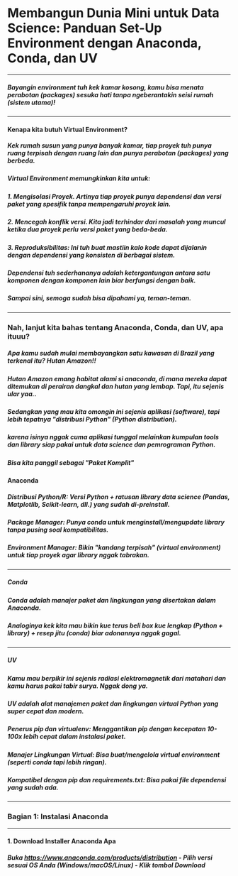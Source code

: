 # Membangun Dunia Mini untuk Data Science: Panduan Set-Up Environment dengan Anaconda, Conda, dan UV 
---
##### Bayangin environment tuh kek kamar kosong, kamu bisa menata perabotan (packages) sesuka hati tanpa ngeberantakin seisi rumah (sistem utama)!
---
#### Kenapa kita butuh Virtual Environment?
##### Kek rumah susun yang punya banyak kamar, tiap proyek tuh punya ruang terpisah dengan ruang lain dan punya perabotan (packages) yang berbeda.
##### Virtual Environment memungkinkan kita untuk:
##### 1. Mengisolasi Proyek. Artinya tiap proyek punya dependensi dan versi paket yang spesifik tanpa mempengaruhi proyek lain.
##### 2. Mencegah konflik versi. Kita jadi terhindar dari masalah yang muncul ketika dua proyek perlu versi paket yang beda-beda.
##### 3. Reproduksibilitas: Ini tuh buat mastiin kalo kode dapat dijalanin dengan dependensi yang konsisten di berbagai sistem.
##### Dependensi tuh sederhananya adalah ketergantungan antara satu komponen dengan komponen lain biar berfungsi dengan baik.
##### Sampai sini, semoga sudah bisa dipahami ya, teman-teman.
---
### Nah, lanjut kita bahas tentang Anaconda, Conda, dan UV, apa ituuu?
##### Apa kamu sudah mulai membayangkan satu kawasan di Brazil yang terkenal itu? Hutan Amazon!!
##### Hutan Amazon emang habitat alami si anaconda, di mana mereka dapat ditemukan di perairan dangkal dan hutan yang lembap. Tapi, itu sejenis ular yaa.. 
##### Sedangkan yang mau kita omongin ini sejenis aplikasi (software), tapi lebih tepatnya "distribusi Python" (Python distribution). 
##### karena isinya nggak cuma aplikasi tunggal melainkan kumpulan tools dan library siap pakai untuk data science dan pemrograman Python. 
##### Bisa kita panggil sebagai "Paket Komplit"
#### Anaconda
##### Distribusi Python/R: Versi Python + ratusan library data science (Pandas, Matplotlib, Scikit-learn, dll.) yang sudah di-preinstall.
##### Package Manager: Punya conda untuk menginstall/mengupdate library tanpa pusing soal kompatibilitas.
##### Environment Manager: Bikin "kandang terpisah" (virtual environment) untuk tiap proyek agar library nggak tabrakan.
---
##### Conda 
##### Conda adalah manajer paket dan lingkungan yang disertakan dalam Anaconda. 
##### Analoginya kek kita mau bikin kue terus beli box kue lengkap (Python + library) + resep jitu (conda) biar adonannya nggak gagal.
---
##### UV
##### Kamu mau berpikir ini sejenis radiasi elektromagnetik dari matahari dan kamu harus pakai tabir surya. Nggak dong ya.
##### UV adalah alat manajemen paket dan lingkungan virtual Python yang super cepat dan modern.
##### Penerus pip dan virtualenv: Menggantikan pip dengan kecepatan 10-100x lebih cepat dalam instalasi paket.
##### Manajer Lingkungan Virtual: Bisa buat/mengelola virtual environment (seperti conda tapi lebih ringan).
##### Kompatibel dengan pip dan requirements.txt: Bisa pakai file dependensi yang sudah ada.
---
### Bagian 1: Instalasi Anaconda
---
#### 1. Download Installer Anaconda Apa
##### Buka https://www.anaconda.com/products/distribution - Pilih versi sesuai OS Anda (Windows/macOS/Linux) - Klik tombol Download

